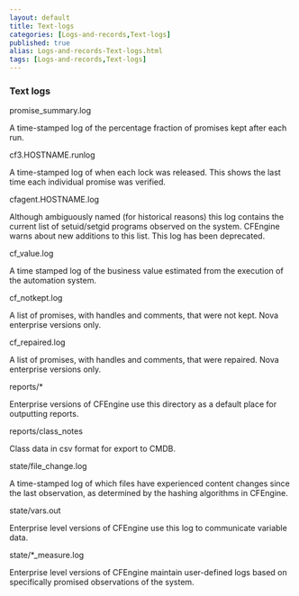 ```yaml
---
layout: default
title: Text-logs
categories: [Logs-and-records,Text-logs]
published: true
alias: Logs-and-records-Text-logs.html
tags: [Logs-and-records,Text-logs]
---
```


### Text logs

promise\_summary.log

A time-stamped log of the percentage fraction of promises kept after
each run.   

cf3.HOSTNAME.runlog

A time-stamped log of when each lock was released. This shows the last
time each individual promise was verified.   

cfagent.HOSTNAME.log

Although ambiguously named (for historical reasons) this log contains
the current list of setuid/setgid programs observed on the system.
CFEngine warns about new additions to this list. This log has been
deprecated.   

cf\_value.log

A time stamped log of the business value estimated from the execution of
the automation system.   

cf\_notkept.log

A list of promises, with handles and comments, that were not kept. Nova
enterprise versions only.   

cf\_repaired.log

A list of promises, with handles and comments, that were repaired. Nova
enterprise versions only.   

reports/\*

Enterprise versions of CFEngine use this directory as a default place
for outputting reports.   

reports/class\_notes

Class data in csv format for export to CMDB.   

state/file\_change.log

A time-stamped log of which files have experienced content changes since
the last observation, as determined by the hashing algorithms in
CFEngine.   

state/vars.out

Enterprise level versions of CFEngine use this log to communicate
variable data.   

state/\*\_measure.log

Enterprise level versions of CFEngine maintain user-defined logs based
on specifically promised observations of the system.
